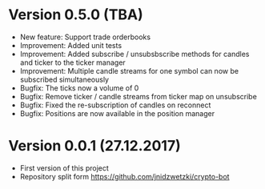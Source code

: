 # Version 0.5.0 (TBA)
* New feature: Support trade orderbooks
* Improvement: Added unit tests
* Improvement: Added subscribe / unsubsbscribe methods for candles and ticker to the ticker manager
* Improvement: Multiple candle streams for one symbol can now be subscribed simultaneously
* Bugfix: The ticks now a volume of 0
* Bugfix: Remove ticker / candle streams from ticker map on unsubscribe
* Bugfix: Fixed the re-subscription of candles on reconnect
* Bugfix: Positions are now available in the position manager

# Version 0.0.1 (27.12.2017)
* First version of this project 
* Repository split form https://github.com/jnidzwetzki/crypto-bot

